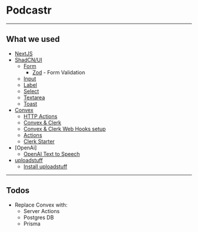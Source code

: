 # Podcastr


---

## What we used
- [NextJS](https://nextjs.org/)
- [ShadCN/UI](https://ui.shadcn.com/)
  - [Form](https://ui.shadcn.com/docs/components/form) 
    - [Zod](https://zod.dev/) - Form Validation
  - [Input](https://ui.shadcn.com/docs/components/input)
  - [Label](https://ui.shadcn.com/docs/components/label)
  - [Select](https://ui.shadcn.com/docs/components/select)
  - [Textarea](https://ui.shadcn.com/docs/components/textarea)
  - [Toast](https://ui.shadcn.com/docs/components/toast)
- [Convex](https://docs.convex.dev/quickstart/nextjs)
  - [HTTP Actions](https://docs.convex.dev/functions/http-actions)
  - [Convex & Clerk](https://docs.convex.dev/auth/clerk)
  - [Convex & Clerk Web Hooks setup](https://github.com/thomasballinger/convex-clerk-users-table)
  - [Actions](https://docs.convex.dev/functions/actions)
  - [Clerk Starter](https://www.convex.dev/templates/clerk)
- [OpenAi]
  - [OpenAI Text to Speech](https://platform.openai.com/docs/guides/text-to-speech)
- [uploadstuff](https://uploadstuff.dev/)
  - [Install uploadstuff](https://uploadstuff.dev/getting-started)

---
## Todos

- Replace Convex with: 
  - Server Actions
  - Postgres DB
  - Prisma 